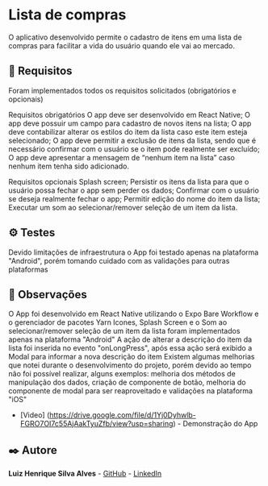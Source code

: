 # Lista de compras

O aplicativo desenvolvido permite o cadastro de itens em uma lista
de compras para facilitar a vida do usuário quando ele vai ao mercado.


## 🚀 Requisitos 

Foram implementados todos os requisitos solicitados (obrigatórios e opcionais)

Requisitos obrigatórios
O app deve ser desenvolvido em React Native;
O app deve possuir um campo para cadastro de novos itens na lista;
O app deve contabilizar alterar os estilos do item da lista caso este item esteja
selecionado;
O app deve permitir a exclusão de itens da lista, sendo que é necessário confirmar
com o usuário se o item pode realmente ser excluído;
O app deve apresentar a mensagem de “nenhum item na lista” caso nenhum item
tenha sido adicionado.

Requisitos opcionais
Splash screen;
Persistir os itens da lista para que o usuário possa fechar o app sem perder os
dados;
Confirmar com o usuário se deseja realmente fechar o app;
Permitir edição do nome do item da lista;
Executar um som ao selecionar/remover seleção de um item da lista.


## ⚙️ Testes

Devido limitações de infraestrutura o App foi testado apenas na plataforma "Android", porém tomando 
cuidado com as validações para outras plataformas

## 📌 Observações

O App foi desenvolvido em React Native utilizando o Expo Bare Workflow e o gerenciador de pacotes Yarn
Icones, Splash Screen e o Som ao selecionar/remover seleção de um item da lista foram implementados apenas
na plataforma "Android"
A ação de alterar a descrição do item da lista foi inserida no evento "onLongPress", após essa ação será exibido a Modal 
para informar a nova descrição do item
Existem algumas melhorias que notei durante o desenvolvimento do projeto, porém devido ao tempo não foi possível
realizar, alguns exemplos: melhoria dos métodos de manipulação dos dados, criação de componente de botão, melhoria 
do componente de modal para ser reaproveitado e validações na plataforma "iOS"

* [Video] (https://drive.google.com/file/d/1Yj0Dyhwlb-FGRO7OI7c55AjAakTyuZfb/view?usp=sharing) - Demonstração do App

## ✒️ Autore

**Luiz Henrique Silva Alves** - [GitHub](https://github.com/LuizHenrique98) - [LinkedIn](https://www.linkedin.com/in/luiz-henriquesa/)




